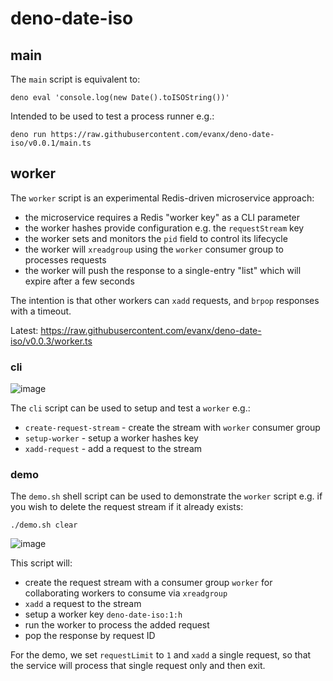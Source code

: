 # deno-date-iso

## main

The `main` script is equivalent to:

```
deno eval 'console.log(new Date().toISOString())'
```

Intended to be used to test a process runner e.g.:

```
deno run https://raw.githubusercontent.com/evanx/deno-date-iso/v0.0.1/main.ts
```

## worker

The `worker` script is an experimental Redis-driven microservice approach:

- the microservice requires a Redis "worker key" as a CLI parameter
- the worker hashes provide configuration e.g. the `requestStream` key
- the worker sets and monitors the `pid` field to control its lifecycle
- the worker will `xreadgroup` using the `worker` consumer group to processes requests
- the worker will push the response to a single-entry "list" which will expire after a few seconds

The intention is that other workers can `xadd` requests, and `brpop` responses with a timeout.

Latest: https://raw.githubusercontent.com/evanx/deno-date-iso/v0.0.3/worker.ts

### cli

![image](https://user-images.githubusercontent.com/899558/133970523-30f71676-6bb6-421c-84db-c936ba968019.png)

The `cli` script can be used to setup and test a `worker` e.g.:

- `create-request-stream` - create the stream with `worker` consumer group
- `setup-worker` - setup a worker hashes key
- `xadd-request` - add a request to the stream

### demo

The `demo.sh` shell script can be used to demonstrate the `worker` script e.g. if you wish to delete the request stream if it already exists:

```shell
./demo.sh clear
```

![image](https://user-images.githubusercontent.com/899558/133971136-c85e4a90-c355-4b43-8362-3305ce475551.png)

This script will:

- create the request stream with a consumer group `worker` for collaborating workers to consume via `xreadgroup`
- `xadd` a request to the stream
- setup a worker key `deno-date-iso:1:h`
- run the worker to process the added request
- pop the response by request ID

For the demo, we set `requestLimit` to `1` and `xadd` a single request, so that the service will process that single request only and then exit.
